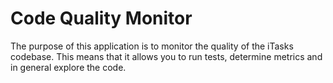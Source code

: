 # Code Quality Monitor
The purpose of this application is to monitor the quality of the iTasks codebase.
This means that it allows you to run tests, determine metrics and in general explore the code.
